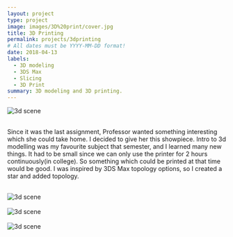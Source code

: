 ```yaml
---
layout: project
type: project
image: images/3D%20print/cover.jpg
title: 3D Printing
permalink: projects/3dprinting
# All dates must be YYYY-MM-DD format!
date: 2018-04-13
labels:
  - 3D modeling
  - 3DS Max
  - Slicing
  - 3D Print
summary: 3D modeling and 3D printing.
---
```


<section class="container">
  <div class="row">
    <img src="https://aryan1107.github.io/folio/images/3D%20print/cover.jpg" style="max-width:700px;height: auto;display: flex;" class="rounded img-fluid mx-auto d-block" alt="3d scene">
  </div>
</section>
<br>

<section class="container" style="max-width:700px;">
  <div class="row">
    <p>Since it was the last assignment, Professor wanted something interesting which she could take home. I decided to give her this showpiece. Intro to 3d modelling was my favourite subject that semester, and I learned many new things. It had to be small since we can only use the printer for 2 hours continuously(in college). So something which could be printed at that time would be good. I was inspired by 3DS Max topology options, so I created a star and added topology.
    </p>
  </div>
</section>
<br>
<section class="container">
  <div class="row">
    <img src="https://aryan1107.github.io/folio/images/3D%20print/3.png" style="max-width:700px;height: auto;display: flex;" class="rounded img-fluid mx-auto d-block" alt="3d scene">
  </div>
</section>
<br>
<section class="container">
  <div class="row">
    <img src="https://aryan1107.github.io/folio/images/3D%20print/2.jpg" style="max-width:700px;height: auto;display: flex;" class="rounded img-fluid mx-auto d-block" alt="3d scene">
  </div>
</section>
<br>
<section class="container">
  <div class="row">
    <img src="https://aryan1107.github.io/folio/images/3D%20print/1.jpg" style="max-width:700px;display: flex;" class="rounded img-fluid mx-auto d-block" alt="3d scene">
  </div>
</section>
<br>

